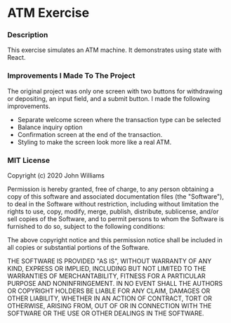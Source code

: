 # ATM Exercise
### Description
This exercise simulates an ATM machine. It demonstrates using state with React.
### Improvements I Made To The Project
The original project was only one screen with two buttons for withdrawing or depositing, an input field, and a submit button. I made the following improvements.
- Separate welcome screen where the transaction type can be selected
- Balance inquiry option
- Confirmation screen at the end of the transaction. 
- Styling to make the screen look more like a real ATM.

### MIT License
Copyright (c) 2020 John Williams

Permission is hereby granted, free of charge, to any person obtaining a copy
of this software and associated documentation files (the "Software"), to deal
in the Software without restriction, including without limitation the rights
to use, copy, modify, merge, publish, distribute, sublicense, and/or sell
copies of the Software, and to permit persons to whom the Software is
furnished to do so, subject to the following conditions:

The above copyright notice and this permission notice shall be included in all
copies or substantial portions of the Software.

THE SOFTWARE IS PROVIDED "AS IS", WITHOUT WARRANTY OF ANY KIND, EXPRESS OR
IMPLIED, INCLUDING BUT NOT LIMITED TO THE WARRANTIES OF MERCHANTABILITY,
FITNESS FOR A PARTICULAR PURPOSE AND NONINFRINGEMENT. IN NO EVENT SHALL THE
AUTHORS OR COPYRIGHT HOLDERS BE LIABLE FOR ANY CLAIM, DAMAGES OR OTHER
LIABILITY, WHETHER IN AN ACTION OF CONTRACT, TORT OR OTHERWISE, ARISING FROM,
OUT OF OR IN CONNECTION WITH THE SOFTWARE OR THE USE OR OTHER DEALINGS IN THE
SOFTWARE.

